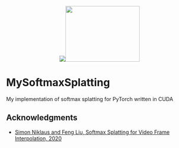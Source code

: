 <p align="center"><img src="https://user-images.githubusercontent.com/44374235/80810348-eaa84000-8bc3-11ea-8ddf-3bec35cd3a33.png"><img src="https://user-images.githubusercontent.com/44374235/80810372-f85dc580-8bc3-11ea-9de2-9fc47e67c249.jpg" style="float: centre;" width=200 height=150></p>

# MySoftmaxSplatting

My implementation of softmax splatting for PyTorch written in CUDA



## Acknowledgments

* [Simon Niklaus and Feng Liu, Softmax Splatting for Video Frame Interpolation, 2020](https://arxiv.org/abs/2003.05534)

